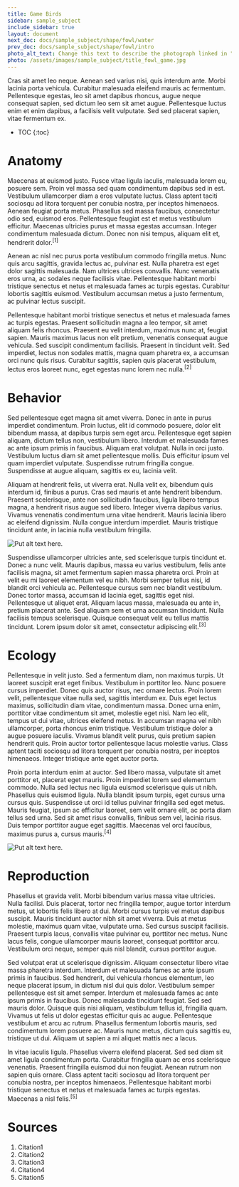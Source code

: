 ```yaml
---
title: Game Birds
sidebar: sample_subject
include_sidebar: true
layout: document
next_doc: docs/sample_subject/shape/fowl/water
prev_doc: docs/sample_subject/shape/fowl/intro
photo_alt_text: Change this text to describe the photograph linked in "photo".
photo: /assets/images/sample_subject/title_fowl_game.jpg
---
```


Cras sit amet leo neque. Aenean sed varius nisi, quis interdum ante. Morbi lacinia porta vehicula. Curabitur malesuada eleifend mauris ac fermentum. Pellentesque egestas, leo sit amet dapibus rhoncus, augue neque consequat sapien, sed dictum leo sem sit amet augue. Pellentesque luctus enim et enim dapibus, a facilisis velit vulputate. Sed sed placerat sapien, vitae fermentum ex. 

* TOC
{:toc}

# Anatomy

Maecenas at euismod justo. Fusce vitae ligula iaculis, malesuada lorem eu, posuere sem. Proin vel massa sed quam condimentum dapibus sed in est. Vestibulum ullamcorper diam a eros vulputate luctus. Class aptent taciti sociosqu ad litora torquent per conubia nostra, per inceptos himenaeos. Aenean feugiat porta metus. Phasellus sed massa faucibus, consectetur odio sed, euismod eros. Pellentesque feugiat est et metus vestibulum efficitur. Maecenas ultricies purus et massa egestas accumsan. Integer condimentum malesuada dictum. Donec non nisi tempus, aliquam elit et, hendrerit dolor.<sup>[1]</sup>

Aenean ac nisl nec purus porta vestibulum commodo fringilla metus. Nunc quis arcu sagittis, gravida lectus ac, pulvinar est. Nulla pharetra est eget dolor sagittis malesuada. Nam ultrices ultrices convallis. Nunc venenatis eros urna, ac sodales neque facilisis vitae. Pellentesque habitant morbi tristique senectus et netus et malesuada fames ac turpis egestas. Curabitur lobortis sagittis euismod. Vestibulum accumsan metus a justo fermentum, ac pulvinar lectus suscipit.

Pellentesque habitant morbi tristique senectus et netus et malesuada fames ac turpis egestas. Praesent sollicitudin magna a leo tempor, sit amet aliquam felis rhoncus. Praesent eu velit interdum, maximus nunc at, feugiat sapien. Mauris maximus lacus non elit pretium, venenatis consequat augue vehicula. Sed suscipit condimentum facilisis. Praesent in tincidunt velit. Sed imperdiet, lectus non sodales mattis, magna quam pharetra ex, a accumsan orci nunc quis risus. Curabitur sagittis, sapien quis placerat vestibulum, lectus eros laoreet nunc, eget egestas nunc lorem nec nulla.<sup>[2]</sup>

# Behavior

Sed pellentesque eget magna sit amet viverra. Donec in ante in purus imperdiet condimentum. Proin luctus, elit id commodo posuere, dolor elit bibendum massa, at dapibus turpis sem eget arcu. Pellentesque eget sapien aliquam, dictum tellus non, vestibulum libero. Interdum et malesuada fames ac ante ipsum primis in faucibus. Aliquam erat volutpat. Nulla in orci justo. Vestibulum luctus diam sit amet pellentesque mollis. Duis efficitur ipsum vel quam imperdiet vulputate. Suspendisse rutrum fringilla congue. Suspendisse at augue aliquam, sagittis ex eu, lacinia velit.

Aliquam at hendrerit felis, ut viverra erat. Nulla velit ex, bibendum quis interdum id, finibus a purus. Cras sed mauris et ante hendrerit bibendum. Praesent scelerisque, ante non sollicitudin faucibus, ligula libero tempus magna, a hendrerit risus augue sed libero. Integer viverra dapibus varius. Vivamus venenatis condimentum urna vitae hendrerit. Mauris lacinia libero ac eleifend dignissim. Nulla congue interdum imperdiet. Mauris tristique tincidunt ante, in lacinia nulla vestibulum fringilla. 

![Put alt text here.](/template-information-site/assets/images/sample_subject/game1.jpg)

Suspendisse ullamcorper ultricies ante, sed scelerisque turpis tincidunt et. Donec a nunc velit. Mauris dapibus, massa eu varius vestibulum, felis ante facilisis magna, sit amet fermentum sapien massa pharetra orci. Proin at velit eu mi laoreet elementum vel eu nibh. Morbi semper tellus nisi, id blandit orci vehicula ac. Pellentesque cursus sem nec blandit vestibulum. Donec tortor massa, accumsan id lacinia eget, sagittis eget nisi. Pellentesque ut aliquet erat. Aliquam lacus massa, malesuada eu ante in, pretium placerat ante. Sed aliquam sem et urna accumsan tincidunt. Nulla facilisis tempus scelerisque. Quisque consequat velit eu tellus mattis tincidunt. Lorem ipsum dolor sit amet, consectetur adipiscing elit.<sup>[3]</sup>

# Ecology

Pellentesque in velit justo. Sed a fermentum diam, non maximus turpis. Ut laoreet suscipit erat eget finibus. Vestibulum in porttitor leo. Nunc posuere cursus imperdiet. Donec quis auctor risus, nec ornare lectus. Proin lorem velit, pellentesque vitae nulla sed, sagittis interdum ex. Duis eget lectus maximus, sollicitudin diam vitae, condimentum massa. Donec urna enim, porttitor vitae condimentum sit amet, molestie eget nisi. Nam leo elit, tempus ut dui vitae, ultrices eleifend metus. In accumsan magna vel nibh ullamcorper, porta rhoncus enim tristique. Vestibulum tristique dolor a augue posuere iaculis. Vivamus blandit velit purus, quis pretium sapien hendrerit quis. Proin auctor tortor pellentesque lacus molestie varius. Class aptent taciti sociosqu ad litora torquent per conubia nostra, per inceptos himenaeos. Integer tristique ante eget auctor porta.

Proin porta interdum enim at auctor. Sed libero massa, vulputate sit amet porttitor et, placerat eget mauris. Proin imperdiet lorem sed elementum commodo. Nulla sed lectus nec ligula euismod scelerisque quis ut nibh. Phasellus quis euismod ligula. Nulla blandit ipsum turpis, eget cursus urna cursus quis. Suspendisse ut orci id tellus pulvinar fringilla sed eget metus. Mauris feugiat, ipsum ac efficitur laoreet, sem velit ornare elit, ac porta diam tellus sed urna. Sed sit amet risus convallis, finibus sem vel, lacinia risus. Duis tempor porttitor augue eget sagittis. Maecenas vel orci faucibus, maximus purus a, cursus mauris.<sup>[4]</sup>

![Put alt text here.](/template-information-site/assets/images/sample_subject/game2.jpg)

# Reproduction

Phasellus et gravida velit. Morbi bibendum varius massa vitae ultricies. Nulla facilisi. Duis placerat, tortor nec fringilla tempor, augue tortor interdum metus, ut lobortis felis libero at dui. Morbi cursus turpis vel metus dapibus suscipit. Mauris tincidunt auctor nibh sit amet viverra. Duis at metus molestie, maximus quam vitae, vulputate urna. Sed cursus suscipit facilisis. Praesent turpis lacus, convallis vitae pulvinar eu, porttitor nec metus. Nunc lacus felis, congue ullamcorper mauris laoreet, consequat porttitor arcu. Vestibulum orci neque, semper quis nisl blandit, cursus porttitor augue.

Sed volutpat erat ut scelerisque dignissim. Aliquam consectetur libero vitae massa pharetra interdum. Interdum et malesuada fames ac ante ipsum primis in faucibus. Sed hendrerit, dui vehicula rhoncus elementum, leo neque placerat ipsum, in dictum nisl dui quis dolor. Vestibulum semper pellentesque est sit amet semper. Interdum et malesuada fames ac ante ipsum primis in faucibus. Donec malesuada tincidunt feugiat. Sed sed mauris dolor. Quisque quis nisi aliquam, vestibulum tellus id, fringilla quam. Vivamus ut felis ut dolor egestas efficitur quis ac augue. Pellentesque vestibulum et arcu ac rutrum. Phasellus fermentum lobortis mauris, sed condimentum lorem posuere ac. Mauris nunc metus, dictum quis sagittis eu, tristique ut dui. Aliquam ut sapien a mi aliquet mattis nec a lacus.

In vitae iaculis ligula. Phasellus viverra eleifend placerat. Sed sed diam sit amet ligula condimentum porta. Curabitur fringilla quam ac eros scelerisque venenatis. Praesent fringilla euismod dui non feugiat. Aenean rutrum non sapien quis ornare. Class aptent taciti sociosqu ad litora torquent per conubia nostra, per inceptos himenaeos. Pellentesque habitant morbi tristique senectus et netus et malesuada fames ac turpis egestas. Maecenas a nisl felis.<sup>[5]</sup>

# Sources

1. Citation1
2. Citation2
3. Citation3
4. Citation4
5. Citation5
